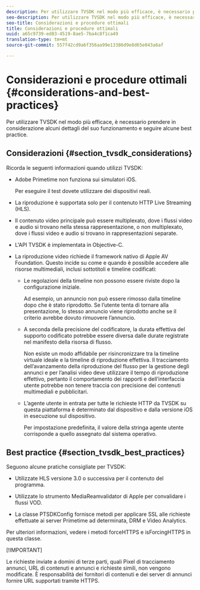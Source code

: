```yaml
---
description: Per utilizzare TVSDK nel modo più efficace, è necessario prendere in considerazione alcuni dettagli del suo funzionamento e seguire alcune best practice.
seo-description: Per utilizzare TVSDK nel modo più efficace, è necessario prendere in considerazione alcuni dettagli del suo funzionamento e seguire alcune best practice.
seo-title: Considerazioni e procedure ottimali
title: Considerazioni e procedure ottimali
uuid: a65c9739-ed83-4519-8ae5-7ba4c8f1ca49
translation-type: tm+mt
source-git-commit: 557f42cd9a6f356aa99e13386d9e8d65e043a6af

---
```



# Considerazioni e procedure ottimali {#considerations-and-best-practices}

Per utilizzare TVSDK nel modo più efficace, è necessario prendere in considerazione alcuni dettagli del suo funzionamento e seguire alcune best practice.

## Considerazioni {#section_tvsdk_considerations}

Ricorda le seguenti informazioni quando utilizzi TVSDK:

* Adobe Primetime non funziona sui simulatori iOS.

   Per eseguire il test dovete utilizzare dei dispositivi reali.

* La riproduzione è supportata solo per il contenuto HTTP Live Streaming (HLS).

* Il contenuto video principale può essere multiplexato, dove i flussi video e audio si trovano nella stessa rappresentazione, o non multiplexato, dove i flussi video e audio si trovano in rappresentazioni separate.

* L&#39;API TVSDK è implementata in Objective-C.

* La riproduzione video richiede il framework nativo di Apple AV Foundation. Questo incide su come e quando è possibile accedere alle risorse multimediali, inclusi sottotitoli e timeline codificati:

   * Le regolazioni della timeline non possono essere riviste dopo la configurazione iniziale.

      Ad esempio, un annuncio non può essere rimosso dalla timeline dopo che è stato riprodotto. Se l’utente tenta di tornare alla presentazione, lo stesso annuncio viene riprodotto anche se il criterio avrebbe dovuto rimuovere l’annuncio.

   * A seconda della precisione del codificatore, la durata effettiva del supporto codificato potrebbe essere diversa dalle durate registrate nel manifesto della risorsa di flusso.

      Non esiste un modo affidabile per risincronizzare tra la timeline virtuale ideale e la timeline di riproduzione effettiva. Il tracciamento dell’avanzamento della riproduzione del flusso per la gestione degli annunci e per l’analisi video deve utilizzare il tempo di riproduzione effettivo, pertanto il comportamento dei rapporti e dell’interfaccia utente potrebbe non tenere traccia con precisione dei contenuti multimediali e pubblicitari.

   * L’agente utente in entrata per tutte le richieste HTTP da TVSDK su questa piattaforma è determinato dal dispositivo e dalla versione iOS in esecuzione sul dispositivo.

      Per impostazione predefinita, il valore della stringa agente utente corrisponde a quello assegnato dal sistema operativo.

## Best practice {#section_tvsdk_best_practices}

Seguono alcune pratiche consigliate per TVSDK:

* Utilizzate HLS versione 3.0 o successiva per il contenuto del programma.

* Utilizzate lo strumento MediaReamvalidator di Apple per convalidare i flussi VOD.

* La classe PTSDKConfig fornisce metodi per applicare SSL alle richieste effettuate ai server Primetime ad determinata, DRM e Video Analytics.

Per ulteriori informazioni, vedere i metodi forceHTTPS e isForcingHTTPS in questa classe.

[!IMPORTANT]

Le richieste inviate a domini di terze parti, quali Pixel di tracciamento annunci, URL di contenuti e annunci e richieste simili, non vengono modificate. È responsabilità dei fornitori di contenuti e dei server di annunci fornire URL supportati tramite HTTPS.